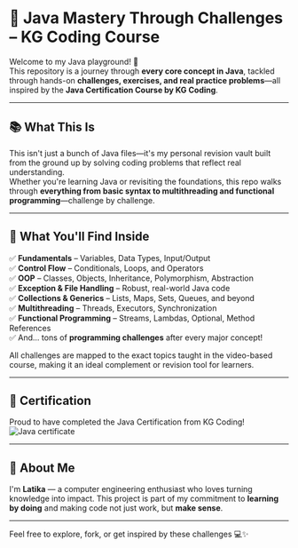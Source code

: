 # 🚀 Java Mastery Through Challenges – KG Coding Course

Welcome to my Java playground! 🎯  
This repository is a journey through **every core concept in Java**, tackled through hands-on **challenges, exercises, and real practice problems**—all inspired by the **Java Certification Course by KG Coding**.

---

## 📚 What This Is

This isn't just a bunch of Java files—it's my personal revision vault built from the ground up by solving coding problems that reflect real understanding.  
Whether you're learning Java or revisiting the foundations, this repo walks through **everything from basic syntax to multithreading and functional programming**—challenge by challenge.

---

## 🧠 What You'll Find Inside

✅ **Fundamentals** – Variables, Data Types, Input/Output  
✅ **Control Flow** – Conditionals, Loops, and Operators  
✅ **OOP** – Classes, Objects, Inheritance, Polymorphism, Abstraction  
✅ **Exception & File Handling** – Robust, real-world Java code  
✅ **Collections & Generics** – Lists, Maps, Sets, Queues, and beyond  
✅ **Multithreading** – Threads, Executors, Synchronization  
✅ **Functional Programming** – Streams, Lambdas, Optional, Method References  
✅ And... tons of **programming challenges** after every major concept!

All challenges are mapped to the exact topics taught in the video-based course, making it an ideal complement or revision tool for learners.

---

## 📜 Certification

Proud to have completed the Java Certification from KG Coding!  
![Java certificate](https://github.com/user-attachments/assets/731b9dcc-07ca-4870-ab09-e8ee7523b6c8)



---

## 👋 About Me

I'm **Latika** — a computer engineering enthusiast who loves turning knowledge into impact. This project is part of my commitment to **learning by doing** and making code not just work, but **make sense**.

---

Feel free to explore, fork, or get inspired by these challenges 💻✨
